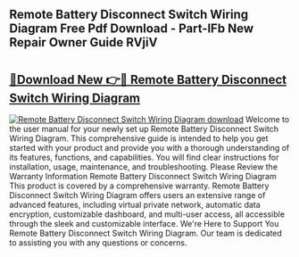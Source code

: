## Remote Battery Disconnect Switch Wiring Diagram Free Pdf Download - Part-lFb New Repair Owner Guide RVjiV

# <h2><a href="http://dftu81.blite.top/?on=Remote+Battery+Disconnect+Switch+Wiring+Diagram">🔗Download New 👉🔴 Remote Battery Disconnect Switch Wiring Diagram</a></h2>

[![Remote Battery Disconnect Switch Wiring Diagram download](https://i.imgur.com/lujVjoI.png)](http://dftu81.blite.top/?on=Remote+Battery+Disconnect+Switch+Wiring+Diagram)
Welcome to the user manual for your newly set up Remote Battery Disconnect Switch Wiring Diagram. This comprehensive guide is intended to help you get started with your product and provide you with a thorough understanding of its features, functions, and capabilities. You will find clear instructions for installation, usage, maintenance, and troubleshooting. Please Review the Warranty Information Remote Battery Disconnect Switch Wiring Diagram This product is covered by a comprehensive warranty. Remote Battery Disconnect Switch Wiring Diagram offers users an extensive range of advanced features, including virtual private network, automatic data encryption, customizable dashboard, and multi-user access, all accessible through the sleek and customizable interface. We're Here to Support You Remote Battery Disconnect Switch Wiring Diagram. Our team is dedicated to assisting you with any questions or concerns.
